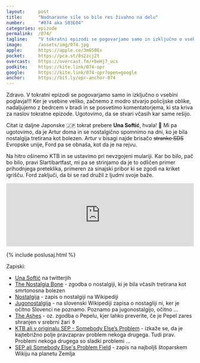 ```yaml
---
layout: 	post
title:  	"Nadnaravne sile so bile res živahno na delu"
number: 	"#074 aka S03E04"
categories:	epizode
permalink:	/074/
tagline: 	"V tokratni epizodi se pogovarjamo samo in izključno o vsebini poglavja!!! Skoraj samo in izključno o epizodi. Citat iz daljne Japonske prebere Una Softić."
image:		/assets/img/074.jpg
apple:		https://apple.co/3m650Ex
pocket:		https://pca.st/0s2zcj2t
overcast:	https://overcast.fm/+beHj7_ucs
podkite:	https://kite.link/074-opr
google:		https://kite.link/074-opr?open=google
anchor:		https://bit.ly/opr-anchor-074
---
```


Zdravo. V tokratni epizodi se pogovarjamo samo in izključno o vsebini poglavja!!! Ker je vsebine veliko, začnemo z modro stvarjo policijske oblike, nadaljujemo z bedrcem v bradi in se posvetimo komentatorjema, ki sta kriva za naslov tokratne epizode. Ugotovimo, da se stvari včasih kar same rešijo.

Citat iz daljne Japonske 🇯🇵 tokrat prebere **Una Softić**, hvala! 🙏 Mi pa ugotovimo, da je Artur doma in se nostalgično spomnimo na dni, ko je bila nostalgija tretirana kot bolezen. Artur v bisagi najde brisačo ~~stranke SDS~~ Evropske unije, Ford pa se obnaša, kot da je na rejvu. 

Na hitro ošinemo KTB in se ustavimo pri nevzgojeni mulariji. Kar bo bilo, pač bo bilo, pravi Slartibartfast, mi pa se strinjamo da je to odličen primer prihodnjega preteklika, primeren za sinajski pribor ki se zgodi na kriket igrišču. Ford zaključi, da bi se rad družil z ljudmi svoje baže. 

<iframe src="https://www.listennotes.com/podcasts/opravičujemo-se-za/nadnaravne-sile-so-bile-res-kNFeM23uf8x/embed/" height="170px" width="100%" style="width: 1px; min-width: 100%;" loading="lazy" frameborder="0" scrolling="no"></iframe> 

{% include poslusaj.html %}

Zapiski:
- [Una Softić](https://twitter.com/una_softic/) na twitterjih
- [The Nostalgia Bone](https://www.npr.org/2021/10/13/1045812865/the-nostalgia-bone) - zgodba o nostalgiji, ki je bila včasih tretirana kot smrtonosna bolezen
- [Nostalgija](https://en.wikipedia.org/wiki/Nostalgia) - zapis o nostalgiji na Wikipediji
- [Jugonostalgija](https://sl.wikipedia.org/wiki/Jugonostalgija) - na slovenski Wikipediji zapisa o nostagliji ni, ker je očitno Slovenci ne poznamo. Poznamo pa jugonostalgijo, očitno ...
- [The Ashes](https://en.wikipedia.org/wiki/The_Ashes) - oz. zgodba o Pepelu, kjer lahko preverite, če je Pepel zares shranjen v srebrni žari ⚱️
- [KTB ali v originalu SEP - Somebody Else’s Problem](https://en.wikipedia.org/wiki/Somebody_else%27s_problem) - izkaže se, da je kajtebrižno polje pravzaprav problem nekoga drugega. Tudi prav. Problemi nekoga drugega so sladki problemi ...
- [SEP ali Somebody Else's Problem Field](https://hitchhikers.fandom.com/wiki/Somebody_Else%27s_Problem_Field) - zapis na najboljš štoparskem Wikiju na planetu Zemlja 